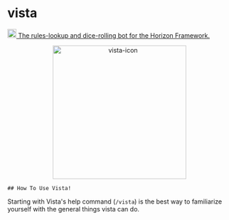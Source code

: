 # vista
<a href="https://discord.gg/52EbV5xSVs"><img height="20" alt="Server invite." src="https://img.shields.io/pypi/pyversions/hikari"/>
The rules-lookup and dice-rolling bot for the Horizon Framework. 
<div align="center">
  <a>
    <img src="https://cdn.discordapp.com/attachments/926990804877185076/1078436240833130496/vista-icon4.png" alt="vista-icon" width="300" height="300">
  </a>

<div align="left">
    
    ## How To Use Vista! 
Starting with Vista's help command (`/vista`) is the best way to familiarize yourself with the general things vista can do. 


